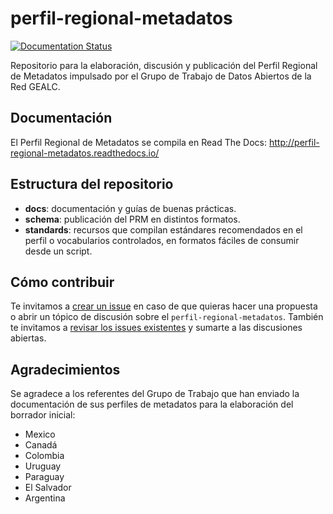 # perfil-regional-metadatos

[![Documentation Status](http://readthedocs.org/projects/paquete-apertura-datos/badge/?version=stable)](http://paquete-apertura-datos.readthedocs.org/es/stable/?badge=stable)

Repositorio para la elaboración, discusión y publicación del Perfil Regional de Metadatos impulsado por el Grupo de Trabajo de Datos Abiertos de la Red GEALC.

## Documentación

El Perfil Regional de Metadatos se compila en Read The Docs: http://perfil-regional-metadatos.readthedocs.io/

## Estructura del repositorio

* **docs**: documentación y guías de buenas prácticas.
* **schema**: publicación del PRM en distintos formatos.
* **standards**: recursos que compilan estándares recomendados en el perfil o vocabularios controlados, en formatos fáciles de consumir desde un script.

## Cómo contribuir

Te invitamos a [crear un issue](https://github.com/datosgobar/perfil-regional-metadatos/issues/new) en caso de que quieras hacer una propuesta o abrir un tópico de discusión sobre el `perfil-regional-metadatos`. También te invitamos a [revisar los issues existentes](https://waffle.io/datosgobar/perfil-regional-metadatos) y sumarte a las discusiones abiertas.

## Agradecimientos

Se agradece a los referentes del Grupo de Trabajo que han enviado la documentación de sus perfiles de metadatos para la elaboración del borrador inicial:

* Mexico
* Canadá
* Colombia
* Uruguay
* Paraguay
* El Salvador
* Argentina

